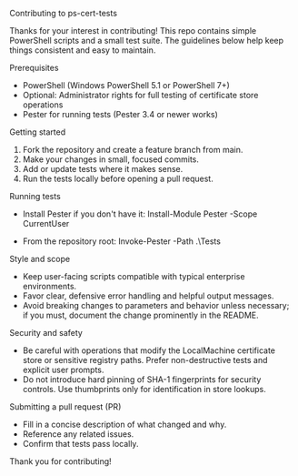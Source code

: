 Contributing to ps-cert-tests

Thanks for your interest in contributing! This repo contains simple PowerShell scripts and a small test suite. The guidelines below help keep things consistent and easy to maintain.

Prerequisites
- PowerShell (Windows PowerShell 5.1 or PowerShell 7+)
- Optional: Administrator rights for full testing of certificate store operations
- Pester for running tests (Pester 3.4 or newer works)

Getting started
1) Fork the repository and create a feature branch from main.
2) Make your changes in small, focused commits.
3) Add or update tests where it makes sense.
4) Run the tests locally before opening a pull request.

Running tests
- Install Pester if you don't have it:
  Install-Module Pester -Scope CurrentUser

- From the repository root:
  Invoke-Pester -Path .\Tests

Style and scope
- Keep user-facing scripts compatible with typical enterprise environments.
- Favor clear, defensive error handling and helpful output messages.
- Avoid breaking changes to parameters and behavior unless necessary; if you must, document the change prominently in the README.

Security and safety
- Be careful with operations that modify the LocalMachine certificate store or sensitive registry paths. Prefer non-destructive tests and explicit user prompts.
- Do not introduce hard pinning of SHA-1 fingerprints for security controls. Use thumbprints only for identification in store lookups.

Submitting a pull request (PR)
- Fill in a concise description of what changed and why.
- Reference any related issues.
- Confirm that tests pass locally.

Thank you for contributing!